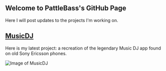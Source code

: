 ## Welcome to PattleBass's GitHub Page

Here I will post updates to the projects I'm working on.

## [MusicDJ](https://pattlebass.github.io/Music-DJ/)

Here is my latest project: a recreation of the legendary Music DJ app found on old Sony Ericsson phones.

![Image of MusicDJ](https://i.imgur.com/Osj7ef5.png)
